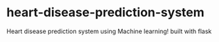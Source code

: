 # heart-disease-prediction-system
Heart disease prediction system using Machine learning! built with flask
